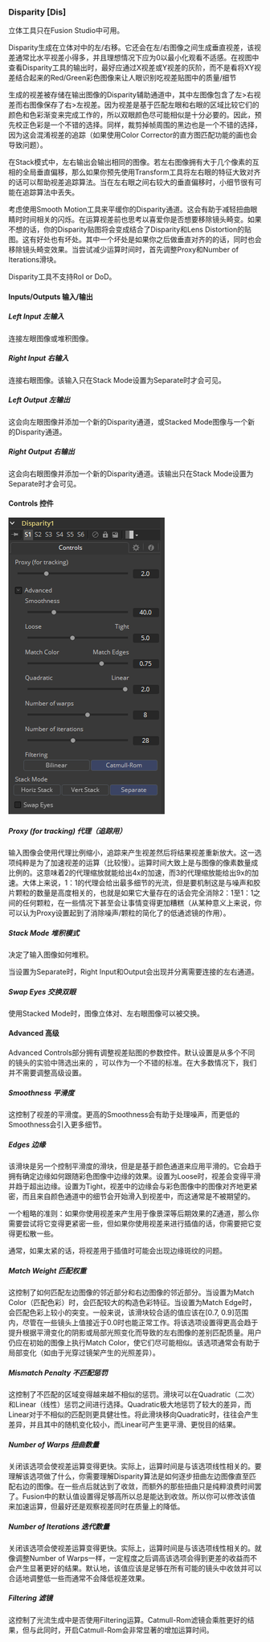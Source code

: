 ### Disparity [Dis]

立体工具只在Fusion Studio中可用。

Disparity生成在立体对中的左/右移。它还会在左/右图像之间生成垂直视差，该视差通常比水平视差小得多，并且理想情况下应为0以最小化观看不适感。在视图中查看Disparity工具的输出时，最好应通过X视差或Y视差的灰阶，而不是看将XY视差结合起来的Red/Green彩色图像来让人眼识别吃视差贴图中的质量/细节

生成的视差被存储在输出图像的Disparity辅助通道中，其中左图像包含了左>右视差而右图像保存了右>左视差。因为视差是基于匹配左眼和右眼的区域比较它们的颜色和色彩渐变来完成工作的，所以双眼颜色尽可能相似是十分必要的。因此，预先校正色彩是一个不错的选择。同样，裁剪掉帧周围的黑边也是一个不错的选择，因为这会混淆视差的追踪（如果使用Color Corrector的直方图匹配功能的画也会导致问题）。

在Stack模式中，左右输出会输出相同的图像。若左右图像拥有大于几个像素的互相的全局垂直偏移，那么如果你预先使用Transform工具将左右眼的特征大致对齐的话可以帮助视差追踪算法。当在左右眼之间右较大的垂直偏移时，小细节很有可能在追踪算法中丢失。

考虑使用Smooth Motion工具来平缓你的Disparity通道。这会有助于减轻扭曲眼睛时时间相关的闪烁。在运算视差前也思考以喜爱你是否想要移除镜头畸变。如果不想的话，你的Disparity贴图将会变成结合了Disparity和Lens Distortion的贴图。这有好处也有坏处。其中一个坏处是如果你之后做垂直对齐的的话，同时也会移除镜头畸变效果。当尝试减少运算时间时，首先调整Proxy和Number of Iterations滑块。

Disparity工具不支持RoI or DoD。

#### Inputs/Outputs 输入/输出

##### Left Input 左输入

连接左眼图像或堆积图像。

##### Right Input 右输入

连接右眼图像。该输入只在Stack Mode设置为Separate时才会可见。

##### Left Output 左输出

这会向左眼图像并添加一个新的Disparity通道，或Stacked Mode图像与一个新的Disparity通道。

##### Right Output 右输出

这会向右眼图像并添加一个新的Disparity通道。该输出只在Stack Mode设置为Separate时才会可见。

#### Controls 控件

![Dis_Controls](images/Dis_Controls.png)

##### Proxy (for tracking) 代理（追踪用）

输入图像会使用代理比例缩小，追踪来产生视差然后将结果视差重新放大。这一选项纯粹是为了加速视差的运算（比较慢）。运算时间大致上是与图像的像素数量成比例的。这意味着2的代理缩放就能给出4x的加速，而3的代理缩放能给出9x的加速。大体上来说，1：1的代理会给出最多细节的光流，但是要机制这是与噪声和胶片颗粒的数量是高度相关的，也就是如果它大量存在的话会完全消除2：1至1：1之间的任何颗粒，在一些情况下甚至会让事情变得更加糟糕（从某种意义上来说，你可以认为Proxy设置起到了消除噪声/颗粒的简化了的低通滤镜的作用）。

##### Stack Mode 堆积模式

决定了输入图像如何堆积。

当设置为Separate时，Right Input和Output会出现并分离需要连接的左右通道。

##### Swap Eyes 交换双眼

使用Stacked Mode时，图像立体对、左右眼图像可以被交换。

#### Advanced 高级

Advanced Controls部分拥有调整视差贴图的参数控件。默认设置是从多个不同的镜头的实验中筛选出来的 ，可以作为一个不错的标准。在大多数情况下，我们并不需要调整高级设置。

##### Smoothness 平滑度

这控制了视差的平滑度。更高的Smoothness会有助于处理噪声，而更低的Smoothness会引入更多细节。

##### Edges 边缘

该滑块是另一个控制平滑度的滑块，但是是基于颜色通道来应用平滑的。它会趋于拥有确定边缘如何跟随彩色图像中边缘的效果。设置为Loose时，视差会变得平滑并趋于超出边缘。设置为Tight，视差中的边缘会与彩色图像中的图像对齐地更紧密，而且来自颜色通道中的细节会开始滑入到视差中，而这通常是不被期望的。

一个粗略的准则：如果你使用视差来产生用于像景深等后期效果的Z通道，那么你需要尝试将它变得更紧密一些，但如果你使用视差来进行插值的话，你需要把它变得更松散一些。

通常，如果太紧的话，将视差用于插值时可能会出现边缘斑纹的问题。

##### Match Weight 匹配权重

这控制了如何匹配左边图像的邻近部分和右边图像的邻近部分。当设置为Match Color（匹配色彩）时，会匹配较大的构造色彩特征。当设置为Match Edge时，会匹配色彩上较小的突变。一般来说，该滑块较合适的值应该在[0.7, 0.9]范围内，尽管在一些镜头上值接近于0.0时也能正常工作。将该选项设置得更高会趋于提升根据平滑变化的阴影或局部光照变化而导致的左右图像的差别匹配质量。用户仍应在初始的图像上执行Match Color，使它们尽可能相似。该选项通常会有助于局部变化（如由于光穿过镜架产生的光照差异）。

##### Mismatch Penalty 不匹配惩罚

这控制了不匹配的区域变得越来越不相似的惩罚。滑块可以在Quadratic（二次）和Linear（线性）惩罚之间进行选择。Quadratic极大地惩罚了较大的差异，而Linear对于不相似的匹配则更具健壮性。将此滑块移向Quadratic时，往往会产生差异，并且其中的随机变化较小，而Linear可产生更平滑、更悦目的结果。

##### Number of Warps 扭曲数量

关闭该选项会使视差运算变得更快。实际上，运算时间是与该选项线性相关的。要理解该选项做了什么，你需要理解Disparity算法是如何逐步扭曲左边图像直至匹配右边的图像。在一些点后就达到了收敛，而额外的那些扭曲只是纯粹浪费时间罢了。Fusion中的默认值设置得足够高所以总是能达到收敛。所以你可以修改该值来加速运算，但最好还是观察视差同时在质量上的降低。

##### Number of Iterations 迭代数量

关闭该选项会使视差运算变得更快。实际上，运算时间是与该选项线性相关的。就像调整Number of Warps一样，一定程度之后调高该选项会得到更差的收益而不会产生显著更好的结果。默认地，该值应该是足够在所有可能的镜头中收敛并可以合适地调整低一些而通常不会降低视差效果。

##### Filtering 滤镜

这控制了光流生成中是否使用Filtering运算。Catmull-Rom滤镜会乘胜更好的结果，但与此同时，开启Catmull-Rom会非常显著的增加运算时间。
